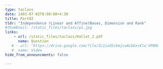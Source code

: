 ```yaml
---
type: taclass
date: 1403-07-02T8:00:00+4:30
title: Part02 
tldr: "Independence (Linear and Affine)Bases, Dimension and Rank"
#thumbnail: /static_files/taclass/p1.jpg
links: 
    - url: /static_files/taclass/Hallet_2.pdf
      name: Question
   # - url: "https://drive.google.com/file/d/1izdSikmjcwAcbGxsXlo-VPBHD6Ma8iOr/view?usp=drive_link"
   #  name: Video
hide_from_announcments: false

---
```

